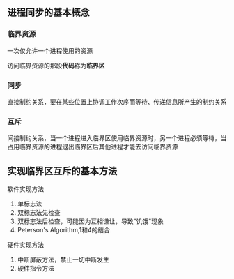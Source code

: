 ## 进程同步的基本概念

### 临界资源

一次仅允许一个进程使用的资源

访问临界资源的那段**代码**称为**临界区**

### 同步

直接制约关系，要在某些位置上协调工作次序而等待、传递信息所产生的制约关系

### 互斥

间接制约关系，当一个进程进入临界区使用临界资源时，另一个进程必须等待，当占用临界资源的进程退出临界区后其他进程才能去访问临界资源

## 实现临界区互斥的基本方法

软件实现方法

1. 单标志法
2. 双标志法先检查
3. 双标志法后检查，可能因为互相谦让，导致"饥饿"现象
4. Peterson's Algorithm,1和4的结合

硬件实现方法

1. 中断屏蔽方法，禁止一切中断发生
2. 硬件指令方法